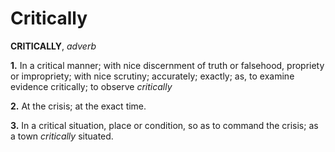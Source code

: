 # Critically

**CRITICALLY**, _adverb_

**1.** In a critical manner; with nice discernment of truth or falsehood, propriety or impropriety; with nice scrutiny; accurately; exactly; as, to examine evidence critically; to observe _critically_

**2.** At the crisis; at the exact time.

**3.** In a critical situation, place or condition, so as to command the crisis; as a town _critically_ situated.